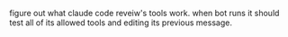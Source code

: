 figure out what claude code reveiw's tools work. 
when bot runs it should test all of its allowed tools and editing its previous message.
